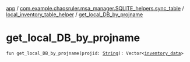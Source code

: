 [app](../../index.md) / [com.example.chaosruler.msa_manager.SQLITE_helpers.sync_table](../index.md) / [local_inventory_table_helper](index.md) / [get_local_DB_by_projname](.)

# get_local_DB_by_projname

`fun get_local_DB_by_projname(projid: `[`String`](https://kotlinlang.org/api/latest/jvm/stdlib/kotlin/-string/index.html)`): Vector<`[`inventory_data`](../../com.example.chaosruler.msa_manager.object_types/inventory_data/index.md)`>`